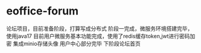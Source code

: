 # eoffice-forum

论坛项目，目前准备阶段，打算写成分布式
阶段一完成，微服务环境搭建完毕，使用java17
目前用户微服务基本功能完成，使用了redis缓存token,jwt进行密码加密
集成minio存储头像
用户中心部分完毕
下阶段论坛首页
